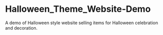 # Halloween_Theme_Website-Demo
A demo of Halloween style website selling items for Halloween celebration and decoration.
